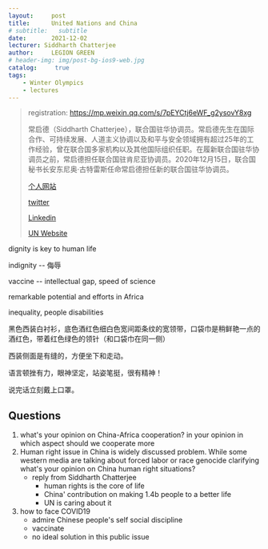 ```yaml
---
layout:     post
title:      United Nations and China
# subtitle:   subtitle
date:       2021-12-02
lecturer: Siddharth Chatterjee
author:     LEGION GREEN
# header-img: img/post-bg-ios9-web.jpg
catalog: 	 true
tags: 
    - Winter Olympics
    - lectures
---
```

> registration: https://mp.weixin.qq.com/s/7pEYCtj6eWF_g2ysovY8xg
>
> 常启德（Siddharth Chatterjee），联合国驻华协调员。常启德先生在国际合作、可持续发展、人道主义协调以及和平与安全领域拥有超过25年的工作经验，曾在联合国多家机构以及其他国际组织任职。在履新联合国驻华协调员之前，常启德担任联合国驻肯尼亚协调员。2020年12月15日，联合国秘书长安东尼奥·古特雷斯任命常启德担任新的联合国驻华协调员。
>
> 
>
> [个人网站](https://www.siddharthchatterjee.info/)
>
> [twitter](https://twitter.com/sidchat1)
>
> [Linkedin](https://www.linkedin.com/in/siddharthchatterjee1un)
>
> [UN Website](http://www.un.org.cn/special/ResidentCoordinator.html)

dignity is key to human life

indignity -- 侮辱



vaccine -- intellectual gap, speed of science

remarkable potential and efforts in Africa



inequality, people disabilities

黑色西装白衬衫，底色酒红色细白色宽间距条纹的宽领带，口袋巾是稍鲜艳一点的酒红色，带着红色绿色的领针（和口袋巾在同一侧）

西装侧面是有缝的，方便坐下和走动。

语言顿挫有力，眼神坚定，站姿笔挺，很有精神！

说完话立刻戴上口罩。

## Questions

1. what's your opinion on China-Africa cooperation? in your opinion in which aspect should we cooperate more
2. Human right issue in China is widely discussed problem. While some western media are talking about forced labor or race genocide clarifying what's your opinion on China human right situations? 
   - reply from Siddharth Chatterjee
     - human rights is the core of life
     - China' contribution on making 1.4b people to a better life
     - UN is caring about it
3. how to face COVID19
   - admire Chinese people's self social discipline
   - vaccinate
   - no ideal solution in this public issue

